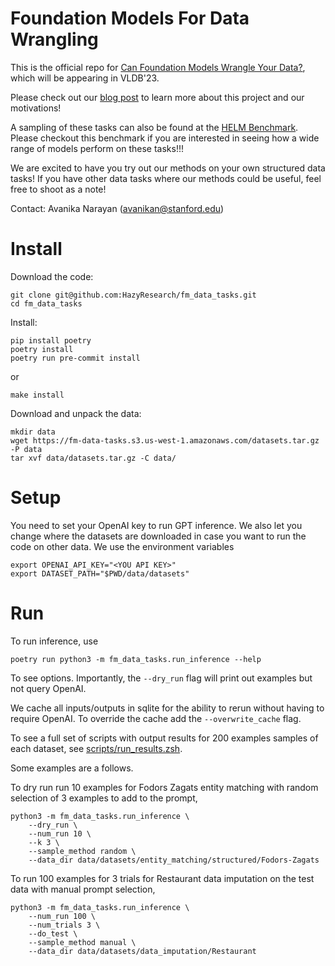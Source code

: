 # Foundation Models For Data Wrangling

This is the official repo for [Can Foundation Models Wrangle Your Data?](<https://arxiv.org/abs/2205.09911>), which will be appearing in VLDB'23.

Please check out our [blog post](https://hazyresearch.stanford.edu/blog/2023-01-13-datawrangling) to learn more about this project and our motivations!

A sampling of these tasks can also be found at the [HELM Benchmark](https://crfm.stanford.edu/helm/latest/). Please checkout this benchmark if you are interested in seeing how a wide range of models perform on these tasks!!!

We are excited to have you try out our methods on your own structured data tasks! If you have other data tasks where our methods could be useful, feel free to shoot as a note!

Contact: Avanika Narayan ([avanikan@stanford.edu](mailto:avanikan@stanford.edu))

# Install
Download the code:
```
git clone git@github.com:HazyResearch/fm_data_tasks.git
cd fm_data_tasks
```

Install:
```
pip install poetry
poetry install
poetry run pre-commit install
```
or
```
make install
```

Download and unpack the data:
```
mkdir data
wget https://fm-data-tasks.s3.us-west-1.amazonaws.com/datasets.tar.gz -P data
tar xvf data/datasets.tar.gz -C data/
```

# Setup
You need to set your OpenAI key to run GPT inference. We also let you change where the datasets are downloaded in case you want to run the code on other data. We use the environment variables
```
export OPENAI_API_KEY="<YOU API KEY>"
export DATASET_PATH="$PWD/data/datasets"
```

# Run
To run inference, use
```
poetry run python3 -m fm_data_tasks.run_inference --help
```
To see options. Importantly, the `--dry_run` flag will print out examples but not query OpenAI.

We cache all inputs/outputs in sqlite for the ability to rerun without having to require OpenAI. To override the cache add the `--overwrite_cache` flag.

To see a full set of scripts with output results for 200 examples samples of each dataset, see [scripts/run_results.zsh](scripts/run_results.zsh).

Some examples are a follows.

To dry run run 10 examples for Fodors Zagats entity matching with random selection of 3 examples to add to the prompt,
```
python3 -m fm_data_tasks.run_inference \
    --dry_run \
    --num_run 10 \
    --k 3 \
    --sample_method random \
    --data_dir data/datasets/entity_matching/structured/Fodors-Zagats
```

To run 100 examples for 3 trials for Restaurant data imputation on the test data with manual prompt selection,
```
python3 -m fm_data_tasks.run_inference \
    --num_run 100 \
    --num_trials 3 \
    --do_test \
    --sample_method manual \
    --data_dir data/datasets/data_imputation/Restaurant
```
